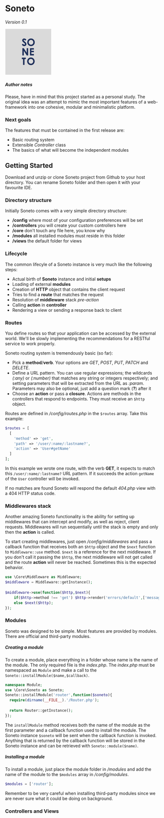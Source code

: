 # Soneto
*Version 0.1*

![alt tag](logo.png?raw=true)

##### Author notes
Please, have in mind that this project started as a personal study.
The original idea was an attempt to mimic the most important features of a web-framework into one cohesive, modular and minimalistic platform.

### Next goals
The features that must be contained in the first release are:
- Basic routing system
- Extensible *Controller* class
- The basics of what will become the independent modules

## Getting Started
Download and unzip or clone Soneto project from Github to your host directory. You can rename Soneto folder and then open it with your favourite IDE.

### Directory structure
Initially Soneto comes with a very simple directory structure:
- **/config** where most of your configuration preferences will be set
- **/controllers** you will create your custom controllers here
- **/core** don't touch any file here, you know why
- **/modules** all installed modules must reside in this folder
- **/views** the default folder for views

### Lifecycle
The common lifecyle of a Soneto instance is very much like the following steps:
- Actual birth of **Soneto** instance and initial **setups**
- Loading of external **modules**
- Creation of **HTTP** object that contains the client request
- Tries to find a **route** that matches the request
- Resolution of **middleware** stack *pre-action*
- Calling **action** in **controller**
- Rendering a view or sending a response back to client

### Routes
You define routes so that your application can be accessed by the external world. We'll be slowly implementing the recommendations for a RESTful service to work properly.

Soneto routing system is tremendously basic (so far):
- Pick a **method**/**verb**. Your options are *GET*, *POST*, *PUT*, *PATCH* and *DELETE*.
- Define a URL pattern. You can use regular expressions; the wildcards *(:any)* or *(:number)* that matches any string or integers respectively; and setting parameters that will be extracted from the URL as *:param*. Parameters may also be optional, just add a question mark (**?**) after it
- Choose an **action** or pass a **closure**. Actions are methods in the controllers that respond to endpoints. They must receive an `$http` object.

Routes are defined in */config/routes.php* in the `$routes` array. Take this example:

```php
$routes = [
  [
    'method' => 'get',
    'path' => '/user/:name/:lastname?',
    'action' => 'User#getName'
  ]
];
```

In this example we wrote one route, with the verb **GET**, it expects to match this `/user/:name/:lastname?` URL pattern. If it succeeds the action `getName` of the `User` controller will be invoked.

If no matches are found Soneto will respond the default *404.php* view with a 404 HTTP status code.

### Middlewares stack
Another amazing Soneto functionality is the ability for setting up middlewares that can intercept and modify, as well as reject, client requests. Middlewares will run sequentially until the stack is empty and only then the **action** is called.

To start creating middlewares, just open */config/middlewares* and pass a callback function that receives both an `$http` object and the `$next` function to `Middleware::use` method. `$next` is a reference for the next middleware. If you don't call it passing the `$http`, the next middleware will not get called and the route **action** will never be reached. Sometimes this is the expected behavior.

```php
use \Core\Middleware as Middleware;
$middleware = Middleware::getInstance();

$middleware->use(function($http,$next){
    if($http->method !== 'get') $http->render('errors/default',['message'=>'This operation is not valid']);
    else $next($http);
});
```

### Modules
Soneto was designed to be simple. Most features are provided by modules. There are official and third-party modules.

##### Creating a module
To create a module, place everything in a folder whose name is the name of the module. The only required file is the *index.php*. The *index.php* must be namespaced as `Module` and make a call to the `Soneto::installModule($name,$callback)`.

```php
namespace Module;
use \Core\Soneto as Soneto;
Soneto::installModule('router',function($soneto){
  require(dirname(__FILE__).'/Router.php');

  return Router::getInstance();
});
```

The `installModule` method receives both the name of the module as the first parameter and a callback function used to install the module. The Soneto instance `$soneto` will be sent when the callback function is invoked. Anything that is returned by the callback function will be stored in the Soneto instance and can be retrieved with `Soneto::module($name)`.

##### Installing a module
To install a module, just place the module folder in */modules* and add the name of the module to the `$modules` array in */config/modules*.

```php
$modules = ['router'];
```

Remember to be very careful when installing third-party modules since we are never sure what it could be doing on background.

### Controllers and Views
